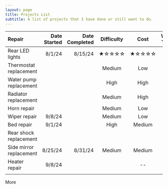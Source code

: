 ```yaml
---
layout: page
title: Projects List
subtitle: A list of projects that I have done or still want to do.
---
```


| Repair | Date Started |Date Completed |Difficulty | Cost | Work Time |
|:--------| -----:|-----:|:----:|:----:|:----:|
| Rear LED lights | 8/1/24 | 8/15/24 | ★☆☆☆☆ | ★☆☆☆☆ | 3h |
| Thermostat replacement | | | Medium | Low | 5h |
| Water pump replacement | | | High | High | -- |
| Radiator replacement | | | Medium | High | -- |
| Horn repair ||| Medium | Low | 4h |
| Wiper repair | 9/8/24 || Medium | Low | -- |
| Bed repair | 9/1/24 || High | Medium | -- |
| Rear shock replacement |||||
| Side mirror replacement | 8/25/24 | 8/31/24 | Medium | Medium | 2h |
| Heater repair | 9/8/24 ||| -- |
||||||

More
<!--stackedit_data:
eyJoaXN0b3J5IjpbLTMxMDM0MjgyMV19
-->